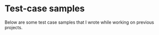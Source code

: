 # Test-case samples
Below are some test case samples that I wrote while working on previous projects.
